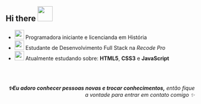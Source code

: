 <h2>Hi there <img src="https://media2.giphy.com/media/fXc70o9YOnocc0j8QO/source.gif" width="40"></h2>


*  <img src="https://images-wixmp-ed30a86b8c4ca887773594c2.wixmp.com/f/cf2836cb-5893-4a6c-b156-5a89d94fc721/dcphclj-ef0a915c-8c62-481e-bd8e-a2de4c1e1bb3.gif?token=eyJ0eXAiOiJKV1QiLCJhbGciOiJIUzI1NiJ9.eyJzdWIiOiJ1cm46YXBwOiIsImlzcyI6InVybjphcHA6Iiwib2JqIjpbW3sicGF0aCI6IlwvZlwvY2YyODM2Y2ItNTg5My00YTZjLWIxNTYtNWE4OWQ5NGZjNzIxXC9kY3BoY2xqLWVmMGE5MTVjLThjNjItNDgxZS1iZDhlLWEyZGU0YzFlMWJiMy5naWYifV1dLCJhdWQiOlsidXJuOnNlcnZpY2U6ZmlsZS5kb3dubG9hZCJdfQ.UzrowE4l8wYRKfqT_9Fl9XoU6awu0Fhz0g7iJ3o1J3M" width="25px"> Programadora iniciante e licencianda em História
* <img src="https://media0.giphy.com/media/LHZyixOnHwDDy/giphy.gif" width="25">  Estudante de Desenvolvimento Full Stack na <em>Recode Pro</em> 
* <img src="https://31.media.tumblr.com/tumblr_mdghlnkX3f1qdtfd6o1_400.gif" width="25"> Atualmente estudando sobre: <strong>HTML5</strong>, <strong>CSS3</strong> e <strong>JavaScript</strong>

<br><br>

<div align="right"> <em><b> ✨Eu adoro conhecer pessoas novas e trocar conhecimentos,</b> então fique a vontade para entrar em contato comigo ✨</em> </div>

